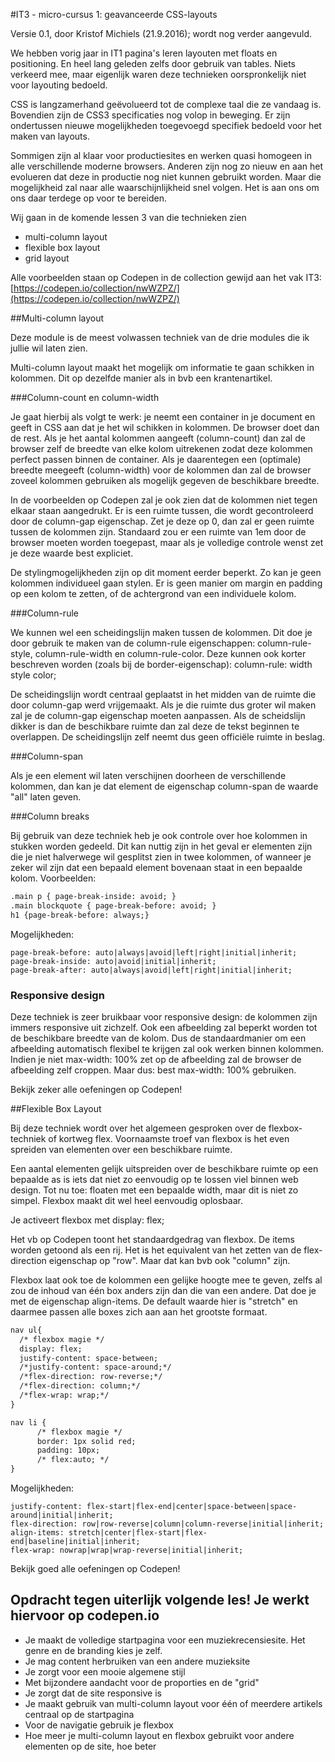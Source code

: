 #IT3 - micro-cursus 1: geavanceerde CSS-layouts

Versie 0.1, door Kristof Michiels (21.9.2016); wordt nog verder aangevuld.

We hebben vorig jaar in IT1 pagina's leren layouten met floats en positioning. En heel lang geleden zelfs door gebruik van tables. Niets verkeerd mee, maar eigenlijk waren deze technieken oorspronkelijk niet voor layouting bedoeld. 

CSS is langzamerhand geëvolueerd tot de complexe taal die ze vandaag is. Bovendien zijn de CSS3 specificaties nog volop in beweging. Er zijn ondertussen nieuwe mogelijkheden toegevoegd specifiek bedoeld voor het maken van layouts. 

Sommigen zijn al klaar voor productiesites en werken quasi homogeen in alle verschillende moderne browsers. Anderen zijn nog zo nieuw en aan het evolueren dat deze in productie nog niet kunnen gebruikt worden. Maar die mogelijkheid zal naar alle waarschijnlijkheid snel volgen. Het is aan ons om ons daar terdege op voor te bereiden.  

Wij gaan in de komende lessen 3 van die technieken zien
- multi-column layout
- flexible box layout
- grid layout

Alle voorbeelden staan op Codepen in de collection gewijd aan het vak IT3: [https://codepen.io/collection/nwWZPZ/](https://codepen.io/collection/nwWZPZ/)


##Multi-column layout

Deze module is de meest volwassen techniek van de drie modules die ik jullie wil laten zien. 

Multi-column layout maakt het mogelijk om informatie te gaan schikken in kolommen. Dit op dezelfde manier als in bvb een krantenartikel. 

###Column-count en column-width

Je gaat hierbij als volgt te werk: je neemt een container in je document en geeft in CSS aan dat je het wil schikken in kolommen. De browser doet dan de rest. Als je het aantal kolommen aangeeft (column-count) dan zal de browser zelf de breedte van elke kolom uitrekenen zodat deze kolommen perfect passen binnen de container. Als je daarentegen een (optimale) breedte meegeeft (column-width) voor de kolommen dan zal de browser zoveel kolommen gebruiken als mogelijk gegeven de beschikbare breedte.   

In de voorbeelden op Codepen zal je ook zien dat de kolommen niet tegen elkaar staan aangedrukt. Er is een ruimte tussen, die wordt gecontroleerd door de column-gap eigenschap. Zet je deze op 0, dan zal er geen ruimte tussen de kolommen zijn. Standaard zou er een ruimte van 1em door de browser moeten worden toegepast, maar als je volledige controle wenst zet je deze waarde best expliciet. 

De stylingmogelijkheden zijn op dit moment eerder beperkt. Zo kan je geen kolommen individueel gaan stylen. Er is geen manier om margin en padding op een kolom te zetten, of de achtergrond van een individuele kolom.

###Column-rule

We kunnen wel een scheidingslijn maken tussen de kolommen. Dit doe je door gebruik te maken van de column-rule eigenschappen: column-rule-style, column-rule-width en column-rule-color. Deze kunnen ook korter beschreven worden (zoals bij de border-eigenschap): column-rule: width style color;

De scheidingslijn wordt centraal geplaatst in het midden van de ruimte die door column-gap werd vrijgemaakt. Als je die ruimte dus groter wil maken zal je de column-gap eigenschap moeten aanpassen. Als de scheidslijn dikker is dan de beschikbare ruimte dan zal deze de tekst beginnen te overlappen. De scheidingslijn zelf neemt dus geen officiële ruimte in beslag.

###Column-span

Als je een element wil laten verschijnen doorheen de verschillende kolommen, dan kan je dat element de eigenschap column-span de waarde "all" laten geven.

###Column breaks

Bij gebruik van deze techniek heb je ook controle over hoe kolommen in stukken worden gedeeld. Dit kan nuttig zijn in het geval er elementen zijn die je niet halverwege wil gesplitst zien in twee kolommen, of wanneer je zeker wil zijn dat een bepaald element bovenaan staat in een bepaalde kolom. Voorbeelden: 

```html
.main p { page-break-inside: avoid; }
.main blockquote { page-break-before: avoid; }
h1 {page-break-before: always;}
```


Mogelijkheden:
```
page-break-before: auto|always|avoid|left|right|initial|inherit;
page-break-inside: auto|avoid|initial|inherit;
page-break-after: auto|always|avoid|left|right|initial|inherit;
```

### Responsive design

Deze techniek is zeer bruikbaar voor responsive design: de kolommen zijn immers responsive uit zichzelf. Ook een afbeelding zal beperkt worden tot de beschikbare breedte van de kolom. Dus de standaardmanier om een afbeelding automatisch flexibel te krijgen zal ook werken binnen kolommen. Indien je niet max-width: 100% zet op de afbeelding zal de browser de afbeelding zelf croppen. Maar dus: best max-width: 100% gebruiken.

Bekijk zeker alle oefeningen op Codepen!

##Flexible Box Layout

Bij deze techniek wordt over het algemeen gesproken over de flexbox-techniek of kortweg flex. Voornaamste troef van flexbox is het even spreiden van elementen over een beschikbare ruimte.

Een aantal elementen gelijk uitspreiden over de beschikbare ruimte op een bepaalde as is iets dat niet zo eenvoudig op te lossen viel binnen web design. Tot nu toe: floaten met een bepaalde width, maar dit is niet zo simpel. Flexbox maakt dit wel heel eenvoudig oplosbaar. 

Je activeert flexbox met display: flex;

Het vb op Codepen toont het standaardgedrag van flexbox. De items worden getoond als een rij. Het is het equivalent van het zetten van de flex-direction eigenschap op "row". Maar dat kan bvb ook "column" zijn.

Flexbox laat ook toe de kolommen een gelijke hoogte mee te geven, zelfs al zou de inhoud van één box anders zijn dan die van een andere.
Dat doe je met de eigenschap align-items. De default waarde hier is "stretch" en daarmee passen alle boxes zich aan aan het grootste formaat.

```html
nav ul{
  /* flexbox magie */
  display: flex;
  justify-content: space-between;
  /*justify-content: space-around;*/
  /*flex-direction: row-reverse;*/
  /*flex-direction: column;*/
  /*flex-wrap: wrap;*/
}

nav li {
      /* flexbox magie */
      border: 1px solid red;
      padding: 10px;
      /* flex:auto; */
}
```
Mogelijkheden:
```
justify-content: flex-start|flex-end|center|space-between|space-around|initial|inherit;
flex-direction: row|row-reverse|column|column-reverse|initial|inherit;
align-items: stretch|center|flex-start|flex-end|baseline|initial|inherit;
flex-wrap: nowrap|wrap|wrap-reverse|initial|inherit;
```

Bekijk goed alle oefeningen op Codepen!

## Opdracht tegen uiterlijk volgende les! Je werkt hiervoor op codepen.io

- Je maakt de volledige startpagina voor een muziekrecensiesite. Het genre en de branding kies je zelf. 
- Je mag content herbruiken van een andere muzieksite
- Je zorgt voor een mooie algemene stijl
- Met bijzondere aandacht voor de proporties en de "grid"
- Je zorgt dat de site responsive is
- Je maakt gebruik van multi-column layout voor één of meerdere artikels centraal op de startpagina
- Voor de navigatie gebruik je flexbox
- Hoe meer je multi-column layout en flexbox gebruikt voor andere elementen op de site, hoe beter
